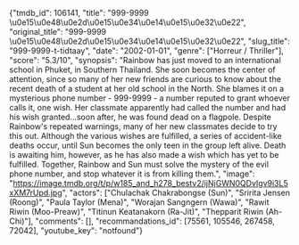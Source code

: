 {"tmdb_id": 106141, "title": "999-9999 \u0e15\u0e48\u0e2d\u0e15\u0e34\u0e14\u0e15\u0e32\u0e22", "original_title": "999-9999 \u0e15\u0e48\u0e2d\u0e15\u0e34\u0e14\u0e15\u0e32\u0e22", "slug_title": "999-9999-t-tidtaay", "date": "2002-01-01", "genre": ["Horreur / Thriller"], "score": "5.3/10", "synopsis": "Rainbow has just moved to an international school in Phuket, in Southern Thailand. She soon becomes the center of attention, since so many of her new friends are curious to know about the recent death of a student at her old school in the North. She blames it on a mysterious phone number - 999-9999 - a number reputed to grant whoever calls it, one wish. Her classmate apparently had called the number and had his wish granted...soon after, he was found dead on a flagpole. Despite Rainbow's repeated warnings, many of her new classmates decide to try this out. Although the various wishes are fulfilled, a series of accident-like deaths occur, until Sun becomes the only teen in the group left alive. Death is awaiting him, however, as he has also made a wish which has yet to be fulfilled. Together, Rainbow and Sun must solve the mystery of the evil phone number, and stop whatever it is from killing them.", "image": "https://image.tmdb.org/t/p/w185_and_h278_bestv2/ijNjGWN0QDvIgv9i3L5xXM7rUpd.jpg", "actors": ["Chulachak Chakrabongse (Sun)", "Sririta Jensen (Roong)", "Paula Taylor (Mena)", "Worajan Sangngern (Wawa)", "Rawit Riwin (Moo-Preaw)", "Titinun Keatanakorn (Ra-Jit)", "Thepparit Riwin (Ah-Chi)"], "comments": [], "recommandations_id": [75561, 105546, 267458, 72042], "youtube_key": "notfound"}